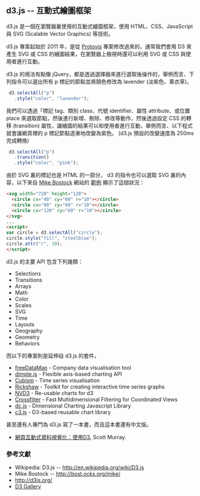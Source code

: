 ## d3.js -- 互動式繪圖框架

d3.js 是一個在瀏覽器裏使用的互動式繪圖框架，使用 HTML、CSS、JavaScript 與 SVG (Scalable Vector Graphics) 等技術。

d3.js 專案起始於 2011 年，是從 [Protovis](http://en.wikipedia.org/wiki/Protovis) 專案修改過來的，通常我們會用 D3 來產生 SVG 或 CSS 的繪圖結果，在瀏覽器上檢視時還可以利用 SVG 或 CSS 與使用者進行互動。

d3.js 的用法有點像 jQuery，都是透過選擇器來進行選取後操作的，舉例而言、下列指令可以選出所有 p 標記的節點並將顏色修改為 lavender (淡紫色、熏衣草)。

```javascript
 d3.selectAll("p")
   .style("color", "lavender");
```

我們可以透過「標記 tag、類別 class、代號 identifier、屬性 attribute、或位置 place 來選取節點，然後進行新增、刪除、修改等動作，然後透過設定 CSS 的轉移 (transition) 屬性，讓繪圖的結果可以和使用者進行互動，舉例而言、以下程式就會讓網頁裡的 p 標記節點逐漸地改變為紫色。 (d3.js 預設的改變速度為 250ms 完成轉換)

```javascript
 d3.selectAll("p")
   .transition()
   .style("color", "pink");
```

由於 SVG 裏的標記也是 HTML 的一部分， d3 的指令也可以選取 SVG 裏的內容，以下來自 [Mike Bostock] 網站的 [範例](http://bost.ocks.org/mike/circles/) 顯示了這個狀況：

```html
<svg width="720" height="120">
  <circle cx="40" cy="60" r="10"></circle>
  <circle cx="80" cy="60" r="10"></circle>
  <circle cx="120" cy="60" r="10"></circle>
</svg>
...
<script>
var circle = d3.selectAll("circle");
circle.style("fill", "steelblue");
circle.attr("r", 30);
</script>
```

d3.js 的主要 API 包含下列幾類：

* Selections
* Transitions
* Arrays
* Math
* Color
* Scales
* SVG
* Time
* Layouts
* Geography
* Geometry
* Behaviors

而以下的專案則是延伸自 d3.js 的套件，

* [freeDataMap](http://freedatamap.com/) - Company data visualisation tool
* [dimple.js](http://dimplejs.org/) - Flexible axis-based charting API
* [Cubism](http://square.github.io/cubism/) - Time series visualisation
* [Rickshaw](http://code.shutterstock.com/rickshaw/) - Toolkit for creating interactive time series graphs
* [NVD3](http://nvd3.org/) - Re-usable charts for d3
* [Crossfilter](http://square.github.io/crossfilter/) - Fast Multidimensional Filtering for Coordinated Views
* [dc.js](http://nickqizhu.github.io/dc.js/) - Dimensional Charting Javascript Library
* [c3.js](http://c3js.org/) - D3-based reusable chart library

甚至還有人專門為 d3.js 寫了一本書，而且這本書還有中文版。

* [網頁互動式資料視覺化：使用D3](http://www.books.com.tw/products/0010621239), Scott Murray.

### 參考文獻
* Wikipedia: D3.js -- <http://en.wikipedia.org/wiki/D3.js>
* Mike Bostock -- <http://bost.ocks.org/mike/>
* <http://d3js.org/>
* [D3 Gallery](https://github.com/mbostock/d3/wiki/Gallery)

[Mike Bostock]:http://bost.ocks.org/mike/

